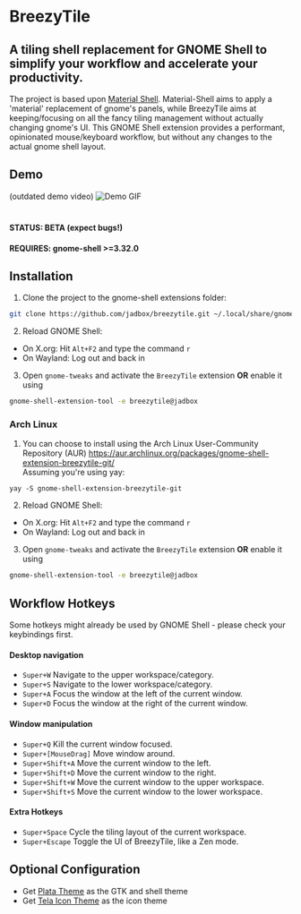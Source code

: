 # BreezyTile
## A tiling shell replacement for GNOME Shell to simplify your workflow and accelerate your productivity.

The project is based upon [Material Shell](https://github.com/PapyElGringo/material-shell). Material-Shell aims to apply a 'material' replacement of gnome's panels, while BreezyTile aims at keeping/focusing on all the fancy tiling management without actually changing gnome's UI. This GNOME Shell extension provides a performant, opinionated mouse/keyboard workflow, but without any changes to the actual gnome shell layout.

## Demo
(outdated demo video)
![Demo GIF](demo.gif)

#
#### STATUS: BETA (expect bugs!)
#### REQUIRES: gnome-shell >=3.32.0

## Installation
1) Clone the project to the gnome-shell extensions folder:
```bash
git clone https://github.com/jadbox/breezytile.git ~/.local/share/gnome-shell/extensions/breezytile@jadbox
```
2) Reload GNOME Shell:
  + On X.org: Hit `Alt+F2` and type the command `r`
  + On Wayland: Log out and back in
3) Open `gnome-tweaks` and activate the `BreezyTile` extension **OR** enable it using 
```bash
gnome-shell-extension-tool -e breezytile@jadbox
```

### Arch Linux
1) You can choose to install using the Arch Linux User-Community Repository (AUR) https://aur.archlinux.org/packages/gnome-shell-extension-breezytile-git/ \
Assuming you're using yay:
```
yay -S gnome-shell-extension-breezytile-git
```
2) Reload GNOME Shell:
  + On X.org: Hit `Alt+F2` and type the command `r`
  + On Wayland: Log out and back in
3) Open `gnome-tweaks` and activate the `BreezyTile` extension **OR** enable it using 
```bash
gnome-shell-extension-tool -e breezytile@jadbox
```

## Workflow Hotkeys
Some hotkeys might already be used by GNOME Shell - please check your keybindings first.
#### Desktop navigation
* `Super+W` Navigate to the upper workspace/category.
* `Super+S` Navigate to the lower workspace/category.
* `Super+A` Focus the window at the left of the current window.
* `Super+D` Focus the window at the right of the current window.

#### Window manipulation
* `Super+Q` Kill the current window focused.
* `Super+[MouseDrag]` Move window around.
* `Super+Shift+A` Move the current window to the left.
* `Super+Shift+D` Move the current window to the right.
* `Super+Shift+W` Move the current window to the upper workspace.
* `Super+Shift+S` Move the current window to the lower workspace.

#### Extra Hotkeys
* `Super+Space` Cycle the tiling layout of the current workspace.
* `Super+Escape` Toggle the UI of BreezyTile, like a Zen mode.

## Optional Configuration
* Get [Plata Theme](https://gitlab.com/tista500/plata-theme) as the GTK and shell theme 
* Get [Tela Icon Theme](https://github.com/vinceliuice/Tela-icon-theme) as the icon theme
